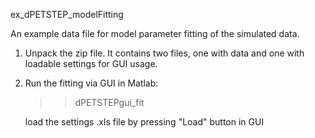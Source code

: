 ex_dPETSTEP_modelFitting

An example data file for model parameter fitting of the simulated data.

1. Unpack the zip file. It contains two files, one with data and one with loadable settings for GUI usage.

2. Run the fitting via GUI in Matlab:
	
   >> dPETSTEPgui_fit
	
   load the settings .xls file by pressing "Load" button in GUI
